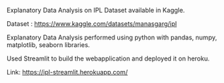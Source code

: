 Explanatory Data Analysis on IPL Dataset available in Kaggle.

Dataset : https://www.kaggle.com/datasets/manasgarg/ipl

Explanatory Data Analysis performed using python with pandas, numpy, matplotlib, seaborn libraries.

Used Streamlit to build the webapplication and deployed it on heroku. 

Link: https://ipl-streamlit.herokuapp.com/

